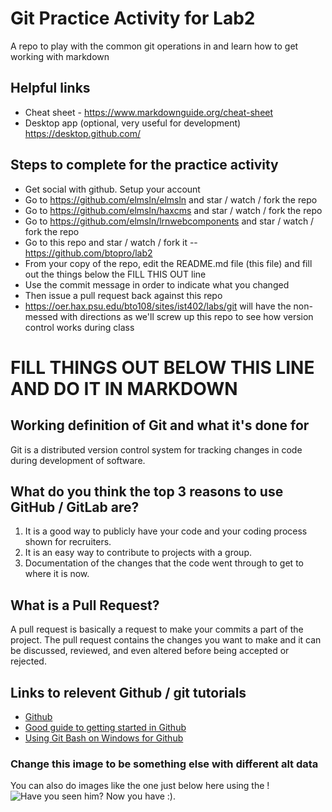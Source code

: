 # Git Practice Activity for Lab2
A repo to play with the common git operations in and learn how to get working with markdown
## Helpful links
- Cheat sheet - https://www.markdownguide.org/cheat-sheet
- Desktop app (optional, very useful for development) https://desktop.github.com/

## Steps to complete for the practice activity
- Get social with github. Setup your account
- Go to https://github.com/elmsln/elmsln and star / watch / fork the repo
- Go to https://github.com/elmsln/haxcms and star / watch / fork the repo
- Go to https://github.com/elmsln/lrnwebcomponents and star / watch / fork the repo
- Go to this repo and star / watch / fork it -- https://github.com/btopro/lab2
- From your copy of the repo, edit the README.md file (this file) and fill out the things below the FILL THIS OUT line
- Use the commit message in order to indicate what you changed
- Then issue a pull request back against this repo
- https://oer.hax.psu.edu/bto108/sites/ist402/labs/git will have the non-messed with directions as we'll screw up this repo to see how version control works during class

# FILL THINGS OUT BELOW THIS LINE AND DO IT IN MARKDOWN

## Working definition of Git and what it's done for

Git is a distributed version control system for tracking changes in code during development of software.

## What do you think the top 3 reasons to use GitHub / GitLab are?
1. It is a good way to publicly have your code and your coding process shown for recruiters.
2. It is an easy way to contribute to projects with a group.
3. Documentation of the changes that the code went through to get to where it is now.

## What is a Pull Request?

A pull request is basically a request to make your commits a part of the project.  The pull request contains the changes you want to make and it can be discussed, reviewed, and even altered before being accepted or rejected.

## Links to relevent Github / git tutorials
- [Github](https://github.com/)
- [Good guide to getting started in Github](https://akrabat.com/the-beginners-guide-to-contributing-to-a-github-project/)
- [Using Git Bash on Windows for Github](https://www.pluralsight.com/guides/using-git-and-github-on-windows)


### Change this image to be something else with different alt data
You can also do images like the one just below here using the !
![Have you seen him? Now you have :)](https://i.kym-cdn.com/photos/images/original/001/321/586/dcc.jpg).
